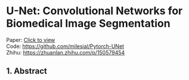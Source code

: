 # U-Net: Convolutional Networks for Biomedical Image Segmentation

Paper: [Click to view](https://arxiv.org/abs/1505.04597) <br/>
Code: https://github.com/milesial/Pytorch-UNet <br/>
Zhihu: https://zhuanlan.zhihu.com/p/150579454 <br/>

## 1. Abstract
